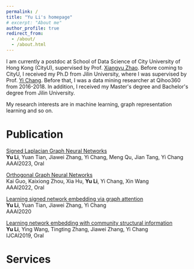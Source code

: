```yaml
---
permalink: /
title: "Yu Li's homepage"
# excerpt: "About me"
author_profile: true
redirect_from: 
  - /about/
  - /about.html
---
```


I am currently a postdoc at School of Data Science of City University of Hong Kong (CityU), supervised by Prof. [Xiangyu Zhao](https://zhaoxyai.github.io/). 
Before coming to CityU, I received my Ph.D from Jilin University, where I was supervised by Prof. [Yi Chang](http://www.yichang-cs.com/). 
Before that, I was a data mining researcher at Qihoo360 from 2016-2018. In addition, I received my Master's degree and Bachelor's degree from Jilin University.

My research interests are in machine learning, graph representation learning and so on.

Publication
======
[Signed Laplacian Graph Neural Networks](http://liyu1990.github.io/files/paper2.pdf)    
**Yu Li**, Yuan Tian, Jiawei Zhang, Yi Chang, Meng Qu, Jian Tang, Yi Chang    
AAAI2023, Oral

[Orthogonal Graph Neural Networks](http://liyu1990.github.io/files/paper2.pdf)    
Kai Guo, Kaixiong Zhou, Xia Hu, **Yu Li**, Yi Chang, Xin Wang    
AAAI2022, Oral    

[Learning signed network embedding via graph attention](http://liyu1990.github.io/files/paper2.pdf)    
**Yu Li**, Yuan Tian, Jiawei Zhang, Yi Chang    
AAAI2020    

[Learning network embedding with community structural information](http://liyu1990.github.io/files/paper2.pdf)    
**Yu Li**, Ying Wang, Tingting Zhang, Jiawei Zhang, Yi Chang    
IJCAI2019, Oral    

Services
======
